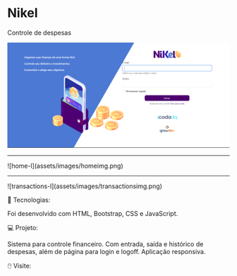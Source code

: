 <h1>Nikel</h1>
Controle de despesas

![indeximg](./assets/images/indeximg.png)  
<hr>  
![home-l](assets/images/homeimg.png)  
<hr>  
![transactions-l](assets/images/transactionsimg.png)  



🚀 Tecnologias:
<p>
  Foi desenvolvido com HTML, Bootstrap, CSS e JavaScript.
</p>

💻 Projeto:

<p>
  Sistema para controle financeiro. Com entrada, saída e histórico de despesas, além de página para login e logoff. Aplicação responsiva.
</p>

🖱️ Visite:
